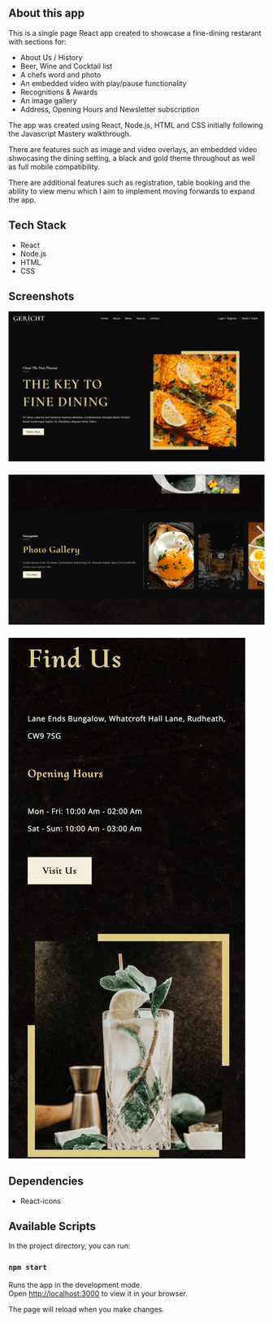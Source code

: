 ## About this app

This is a single page React app created to showcase a fine-dining restarant with sections for:

- About Us / History
- Beer, Wine and Cocktail list
- A chefs word and photo
- An embedded video with play/pause functionality
- Recognitions & Awards
- An image gallery
- Address, Opening Hours and Newsletter subscription

The app was created using React, Node.js, HTML and CSS initially following the Javascript Mastery walkthrough.

There are features such as image and video overlays, an embedded video shwocasing the dining setting, a black and gold theme throughout as well as full mobile compatibility.

There are additional features such as registration, table booking and the ability to view menu which I aim to implement moving forwards to expand the app.

## Tech Stack

- React
- Node.js
- HTML
- CSS

## Screenshots

!["Screenshot of Homepage"](https://github.com/zainab66/restaurant-app/blob/main/docs/restaurant-home.png?raw=true)

###

!["Screenshot of Restaurant Gallery"](https://github.com/zainab66/restaurant-app/blob/main/docs/restaurant-photos.png?raw=true)

###

!["Screenshot of Mobile View on iPhone 12 Pro"](https://github.com/zainab66/restaurant-app/blob/main/docs/restaurant-mobile.png?raw=true)

## Dependencies

- React-icons

## Available Scripts

In the project directory, you can run:

### `npm start`

Runs the app in the development mode.\
Open [http://localhost:3000](http://localhost:3000) to view it in your browser.

The page will reload when you make changes.
